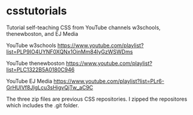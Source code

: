 # csstutorials
Tutorial self-teaching CSS from YouTube channels w3schools, thenewboston, and EJ Media

YouTube w3schools https://www.youtube.com/playlist?list=PLP9IO4UYNF0XQNx1OinMm84lyGzWSWDms

YouTube thenewboston https://www.youtube.com/playlist?list=PLC1322B5A0180C946

YouTube EJ Media https://www.youtube.com/playlist?list=PLr6-GrHUlVf8JIgLcu3sHigvQjTw_aC9C

The three zip files are previous CSS repositories.  I zipped the repositores which includes the .git folder.
